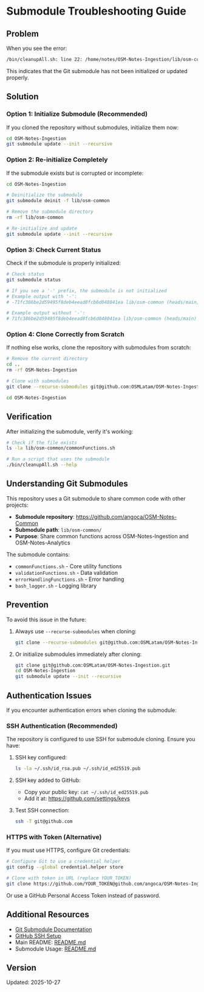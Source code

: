 # Submodule Troubleshooting Guide

## Problem

When you see the error:

```bash
/bin/cleanupAll.sh: line 22: /home/notes/OSM-Notes-Ingestion/lib/osm-common/commonFunctions.sh: No such file or directory
```

This indicates that the Git submodule has not been initialized or updated properly.

## Solution

### Option 1: Initialize Submodule (Recommended)

If you cloned the repository without submodules, initialize them now:

```bash
cd OSM-Notes-Ingestion
git submodule update --init --recursive
```

### Option 2: Re-initialize Completely

If the submodule exists but is corrupted or incomplete:

```bash
cd OSM-Notes-Ingestion

# Deinitialize the submodule
git submodule deinit -f lib/osm-common

# Remove the submodule directory
rm -rf lib/osm-common

# Re-initialize and update
git submodule update --init --recursive
```

### Option 3: Check Current Status

Check if the submodule is properly initialized:

```bash
# Check status
git submodule status

# If you see a '-' prefix, the submodule is not initialized
# Example output with '-':
# -71fc386be2d59495f8deb4eead8fcb6d048041ea lib/osm-common (heads/main)

# Example output without '-':
# 71fc386be2d59495f8deb4eead8fcb6d048041ea lib/osm-common (heads/main)
```

### Option 4: Clone Correctly from Scratch

If nothing else works, clone the repository with submodules from scratch:

```bash
# Remove the current directory
cd ..
rm -rf OSM-Notes-Ingestion

# Clone with submodules
git clone --recurse-submodules git@github.com:OSMLatam/OSM-Notes-Ingestion.git

cd OSM-Notes-Ingestion
```

## Verification

After initializing the submodule, verify it's working:

```bash
# Check if the file exists
ls -la lib/osm-common/commonFunctions.sh

# Run a script that uses the submodule
./bin/cleanupAll.sh --help
```

## Understanding Git Submodules

This repository uses a Git submodule to share common code with other projects:

- **Submodule repository**: <https://github.com/angoca/OSM-Notes-Common>
- **Submodule path**: `lib/osm-common/`
- **Purpose**: Share common functions across OSM-Notes-Ingestion and OSM-Notes-Analytics

The submodule contains:

- `commonFunctions.sh` - Core utility functions
- `validationFunctions.sh` - Data validation
- `errorHandlingFunctions.sh` - Error handling
- `bash_logger.sh` - Logging library

## Prevention

To avoid this issue in the future:

1. Always use `--recurse-submodules` when cloning:

   ```bash
   git clone --recurse-submodules git@github.com:OSMLatam/OSM-Notes-Ingestion.git
   ```

2. Or initialize submodules immediately after cloning:

   ```bash
   git clone git@github.com:OSMLatam/OSM-Notes-Ingestion.git
   cd OSM-Notes-Ingestion
   git submodule update --init --recursive
   ```

## Authentication Issues

If you encounter authentication errors when cloning the submodule:

### SSH Authentication (Recommended)

The repository is configured to use SSH for submodule cloning. Ensure you have:

1. SSH key configured:

   ```bash
   ls -la ~/.ssh/id_rsa.pub ~/.ssh/id_ed25519.pub
   ```

2. SSH key added to GitHub:

   - Copy your public key: `cat ~/.ssh/id_ed25519.pub`
   - Add it at: <https://github.com/settings/keys>

3. Test SSH connection:

   ```bash
   ssh -T git@github.com
   ```

### HTTPS with Token (Alternative)

If you must use HTTPS, configure Git credentials:

```bash
# Configure Git to use a credential helper
git config --global credential.helper store

# Clone with token in URL (replace YOUR_TOKEN)
git clone https://github.com/YOUR_TOKEN@github.com/angoca/OSM-Notes-Ingestion.git
```

Or use a GitHub Personal Access Token instead of password.

## Additional Resources

- [Git Submodule Documentation](https://git-scm.com/book/en/v2/Git-Tools-Submodules)
- [GitHub SSH Setup](https://docs.github.com/en/authentication/connecting-to-github-with-ssh)
- Main README: [README.md](../README.md)
- Submodule Usage: [README.md](../README.md#shared-functions-git-submodule)

## Version

Updated: 2025-10-27
